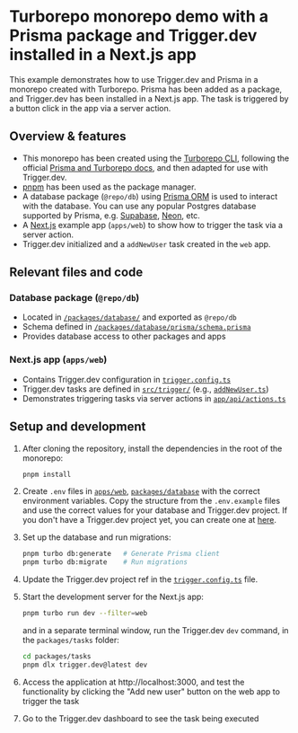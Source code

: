 # Turborepo monorepo demo with a Prisma package and Trigger.dev installed in a Next.js app

This example demonstrates how to use Trigger.dev and Prisma in a monorepo created with Turborepo. Prisma has been added as a package, and Trigger.dev has been installed in a Next.js app. The task is triggered by a button click in the app via a server action.

## Overview & features

- This monorepo has been created using the [Turborepo CLI](https://turbo.build/repo), following the official [Prisma and Turborepo docs](https://www.prisma.io/docs/guides/turborepo), and then adapted for use with Trigger.dev.
- [pnpm](https://pnpm.io/) has been used as the package manager.
- A database package (`@repo/db`) using [Prisma ORM](https://www.prisma.io/docs/orm/) is used to interact with the database. You can use any popular Postgres database supported by Prisma, e.g. [Supabase](https://supabase.com/), [Neon](https://neon.tech/), etc.
- A [Next.js](https://nextjs.org/) example app (`apps/web`) to show how to trigger the task via a server action.
- Trigger.dev initialized and a `addNewUser` task created in the `web` app.

## Relevant files and code

### Database package (`@repo/db`)

- Located in [`/packages/database/`](./packages/database/) and exported as `@repo/db`
- Schema defined in [`/packages/database/prisma/schema.prisma`](./packages/database/prisma/schema.prisma)
- Provides database access to other packages and apps

### Next.js app (`apps/web`)

- Contains Trigger.dev configuration in [`trigger.config.ts`](./apps/web/trigger.config.ts)
- Trigger.dev tasks are defined in [`src/trigger/`](./apps/web/src/trigger/) (e.g., [`addNewUser.ts`](./apps/web/src/trigger/addNewUser.ts))
- Demonstrates triggering tasks via server actions in [`app/api/actions.ts`](./apps/web/app/api/actions.ts)

## Setup and development

1. After cloning the repository, install the dependencies in the root of the monorepo:

   ```bash
   pnpm install
   ```

2. Create `.env` files in [`apps/web`](./apps/web), [`packages/database`](./packages/database) with the correct environment variables. Copy the structure from the `.env.example` files and use the correct values for your database and Trigger.dev project. If you don't have a Trigger.dev project yet, you can create one at [here](https://cloud.trigger.dev/).
3. Set up the database and run migrations:

   ```bash
   pnpm turbo db:generate   # Generate Prisma client
   pnpm turbo db:migrate    # Run migrations
   ```

4. Update the Trigger.dev project ref in the [`trigger.config.ts`](./apps/web/trigger.config.ts) file.

5. Start the development server for the Next.js app:

   ```bash
   pnpm turbo run dev --filter=web
   ```

   and in a separate terminal window, run the Trigger.dev `dev` command, in the `packages/tasks` folder:

   ```bash
   cd packages/tasks
   pnpm dlx trigger.dev@latest dev
   ```

6. Access the application at http://localhost:3000, and test the functionality by clicking the "Add new user" button on the web app to trigger the task
7. Go to the Trigger.dev dashboard to see the task being executed
